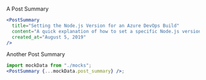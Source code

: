 A Post Summary

```jsx
<PostSummary
  title="Setting the Node.js Version for an Azure DevOps Build"
  content="A quick explanation of how to set a specific Node.js version for an Azure DevOps build using the Node.js Tool Installer task."
  created_at="August 5, 2019"
/>
```

Another Post Summary

```jsx
import mockData from "./mocks";
<PostSummary {...mockData.post_summary} />;
```
